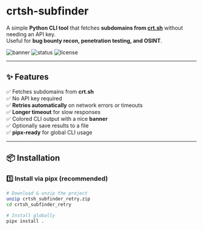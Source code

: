 # crtsh-subfinder

A simple **Python CLI tool** that fetches **subdomains from [crt.sh](https://crt.sh/)** without needing an API key.  
Useful for **bug bounty recon, penetration testing, and OSINT**.  

![banner](https://img.shields.io/badge/python-3.7%2B-blue)  ![status](https://img.shields.io/badge/status-active-success)  ![license](https://img.shields.io/badge/license-MIT-green)

---

## ✨ Features

✅ Fetches subdomains from **crt.sh**  
✅ No API key required  
✅ **Retries automatically** on network errors or timeouts  
✅ **Longer timeout** for slow responses  
✅ Colored CLI output with a nice **banner**  
✅ Optionally save results to a file  
✅ **pipx-ready** for global CLI usage  

---

## 📦 Installation

### 1️⃣ Install via pipx (recommended)

```bash
# Download & unzip the project
unzip crtsh_subfinder_retry.zip
cd crtsh_subfinder_retry

# Install globally
pipx install .
